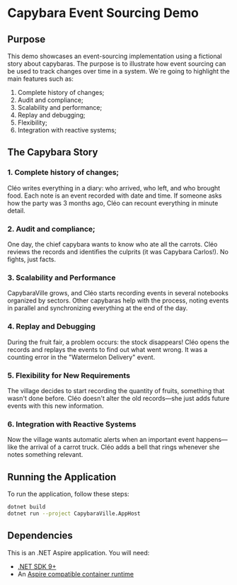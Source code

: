 # Capybara Event Sourcing Demo

## Purpose

This demo showcases an event-sourcing implementation using a fictional story about capybaras. 
The purpose is to illustrate how event sourcing can be used to track changes over time in a system.
We`re going to highlight the main features such as:
1. Complete history of changes;
2. Audit and compliance;
3. Scalability and performance;
4. Replay and debugging;
5. Flexibility;
6. Integration with reactive systems;

## The Capybara Story

### 1. Complete history of changes;

Cléo writes everything in a diary: who arrived, who left, and who brought food. 
Each note is an event recorded with date and time. 
If someone asks how the party was 3 months ago, Cléo can recount everything in minute detail.

### 2. Audit and compliance;

One day, the chief capybara wants to know who ate all the carrots. 
Cléo reviews the records and identifies the culprits (it was Capybara Carlos!). 
No fights, just facts.

### 3. Scalability and Performance

CapybaraVille grows, and Cléo starts recording events in several notebooks organized by sectors. 
Other capybaras help with the process, noting events in parallel and synchronizing everything at the end of the day.

### 4. Replay and Debugging

During the fruit fair, a problem occurs: the stock disappears! 
Cléo opens the records and replays the events to find out what went wrong.
It was a counting error in the "Watermelon Delivery" event.

### 5. Flexibility for New Requirements

The village decides to start recording the quantity of fruits, something that wasn't done before. 
Cléo doesn't alter the old records—she just adds future events with this new information.

### 6. Integration with Reactive Systems

Now the village wants automatic alerts when an important event happens—like the arrival of a carrot truck. 
Cléo adds a bell that rings whenever she notes something relevant.

## Running the Application

To run the application, follow these steps:

```sh
dotnet build
dotnet run --project CapybaraVille.AppHost
```

## Dependencies

This is an .NET Aspire application. You will need:
* [.NET SDK 9+](https://dotnet.microsoft.com/download)
* An [Aspire compatible container runtime](https://learn.microsoft.com/dotnet/aspire/fundamentals/setup-tooling#container-runtime)